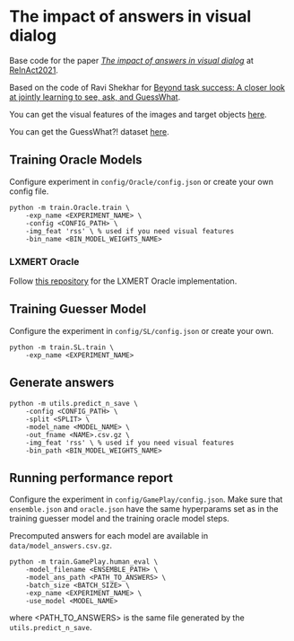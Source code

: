 # The impact of answers in visual dialog

Base code for the paper *[The impact of answers in visual dialog](https://aclanthology.org/2021.reinact-1.2/)* at [ReInAct2021](https://sites.google.com/view/reinact2021/home).

Based on the code of Ravi Shekhar for [Beyond task success: A closer look at jointly learning to see, ask, and GuessWhat](https://arxiv.org/abs/1809.03408).

You can get the visual features of the images and target objects [here](https://drive.google.com/file/d/1zjm9tEXpTfjr3f__M4lPp0_rEPjdlQqM/view?usp=sharing).

You can get the GuessWhat?! dataset [here](https://drive.google.com/file/d/1JiJIV_Ve65SHriU8veTtLVWmlM-Nu6pi/view?usp=sharing).

## Training Oracle Models

Configure experiment in ```config/Oracle/config.json``` or create your own config file.
```
python -m train.Oracle.train \
    -exp_name <EXPERIMENT_NAME> \
    -config <CONFIG_PATH> \
    -img_feat 'rss' \ % used if you need visual features
    -bin_name <BIN_MODEL_WEIGHTS_NAME> 
```

### LXMERT Oracle
Follow [this repository](https://github.com/jadrs/lxmert_oracle) for the LXMERT Oracle implementation.

## Training Guesser Model

Configure the experiment in ```config/SL/config.json``` or create your own.
```
python -m train.SL.train \
    -exp_name <EXPERIMENT_NAME>
```

## Generate answers

```
python -m utils.predict_n_save \
    -config <CONFIG_PATH> \
    -split <SPLIT> \
    -model_name <MODEL_NAME> \
    -out_fname <NAME>.csv.gz \
    -img_feat 'rss' \ % used if you need visual features
    -bin_path <BIN_MODEL_WEIGHTS_NAME> 
```

## Running performance report

Configure the experiment in ```config/GamePlay/config.json```. Make sure that ```ensemble.json``` and ```oracle.json``` have the same hyperparams
set as in the training guesser model and the training oracle model steps.

Precomputed answers for each model are available in ```data/model_answers.csv.gz```.

```
python -m train.GamePlay.human_eval \                                                                       
    -model_filename <ENSEMBLE_PATH> \
    -model_ans_path <PATH_TO_ANSWERS> \
    -batch_size <BATCH_SIZE> \
    -exp_name <EXPERIMENT_NAME> \
    -use_model <MODEL_NAME>
```
where <PATH_TO_ANSWERS> is the same file generated by the ```utils.predict_n_save```. 
